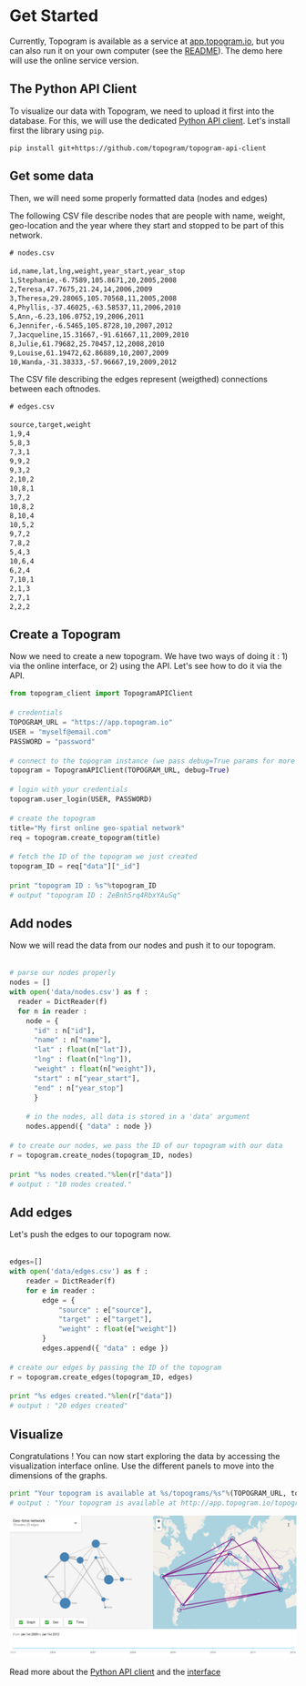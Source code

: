 # Get Started


Currently, Topogram is available as a service at [app.topogram.io](http://app.topogram.io), but you can also run it on your own computer (see the [README](/)). The demo here will use the online service version.


## The Python API Client

To visualize our data with Topogram, we need to upload it first into the database. For this, we will use the dedicated [Python API client](https://github.com/topogram/topogram-api-client). Let's install first the library using `pip`.

    pip install git+https://github.com/topogram/topogram-api-client

## Get some data

Then, we will need some properly formatted data (nodes and edges)

The following CSV file describe nodes that are people with name, weight, geo-location and the year where they start and stopped to be part of this network.

```
# nodes.csv

id,name,lat,lng,weight,year_start,year_stop
1,Stephanie,-6.7589,105.8671,20,2005,2008
2,Teresa,47.7675,21.24,14,2006,2009
3,Theresa,29.28065,105.70568,11,2005,2008
4,Phyllis,-37.46025,-63.58537,11,2006,2010
5,Ann,-6.23,106.0752,19,2006,2011
6,Jennifer,-6.5465,105.8728,10,2007,2012
7,Jacqueline,15.31667,-91.61667,11,2009,2010
8,Julie,61.79682,25.70457,12,2008,2010
9,Louise,61.19472,62.86889,10,2007,2009
10,Wanda,-31.38333,-57.96667,19,2009,2012

```

The CSV file describing the edges represent (weigthed) connections between each oftnodes.

```
# edges.csv

source,target,weight
1,9,4
5,8,3
7,3,1
9,9,2
9,3,2
2,10,2
10,8,1
3,7,2
10,8,2
8,10,4
10,5,2
9,7,2
7,8,2
5,4,3
10,6,4
6,2,4
7,10,1
2,1,3
2,7,1
2,2,2
```

## Create a Topogram

Now we need to create a new topogram. We have two ways of doing it : 1) via the online interface, or 2) using the API. Let's see how to do it via the API.

```python
from topogram_client import TopogramAPIClient

# credentials
TOPOGRAM_URL = "https://app.topogram.io"
USER = "myself@email.com"
PASSWORD = "password"

# connect to the topogram instance (we pass debug=True params for more info )
topogram = TopogramAPIClient(TOPOGRAM_URL, debug=True)

# login with your credentials
topogram.user_login(USER, PASSWORD)

# create the topogram
title="My first online geo-spatial network"
req = topogram.create_topogram(title)

# fetch the ID of the topogram we just created
topogram_ID = req["data"]["_id"]

print "topogram ID : %s"%topogram_ID
# output "topogram ID : ZeBnh5rq4RbxYAuSq"
```

## Add nodes

Now we will read the data from our nodes and push it to our topogram.

```python

# parse our nodes properly
nodes = []
with open('data/nodes.csv') as f :
  reader = DictReader(f)
  for n in reader :
    node = {
      "id" : n["id"],
      "name" : n["name"],
      "lat" : float(n["lat"]),
      "lng" : float(n["lng"]),
      "weight" : float(n["weight"]),
      "start" : n["year_start"],
      "end" : n["year_stop"]
      }

    # in the nodes, all data is stored in a 'data' argument
    nodes.append({ "data" : node })

# to create our nodes, we pass the ID of our topogram with our data
r = topogram.create_nodes(topogram_ID, nodes)

print "%s nodes created."%len(r["data"])
# output : "10 nodes created."
```

## Add edges

Let's push the edges to our topogram now.

```python

edges=[]
with open('data/edges.csv') as f :
    reader = DictReader(f)
    for e in reader :
        edge = {
            "source" : e["source"],
            "target" : e["target"],
            "weight" : float(e["weight"])
        }
        edges.append({ "data" : edge })

# create our edges by passing the ID of the topogram
r = topogram.create_edges(topogram_ID, edges)

print "%s edges created."%len(r["data"])
# output : "20 edges created"
```

## Visualize

Congratulations ! You can now start exploring the data by accessing the visualization interface online. Use the different panels to move into the dimensions of the graphs.


```python
print "Your topogram is available at %s/topograms/%s"%(TOPOGRAM_URL, topogram_ID)
# output : "Your topogram is available at http://app.topogram.io/topograms/ZeBnh5rq4RbxYAuSq"
```

![Topogram Panels](img/Topogram-panels.png)

Read more about the [Python API client](https://github.com/topogram/topogram-api-client) and the [interface](/)
